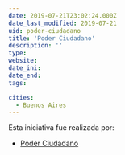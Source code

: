 ```yaml
---
date: 2019-07-21T23:02:24.000Z
date_last_modified: 2019-07-21
uid: poder-ciudadano
title: 'Poder Ciudadano'
description: ''
type: 
website: 
date_ini: 
date_end: 
tags:

cities: 
  - Buenos Aires
---
```


Esta iniciativa fue realizada por:

- [Poder Ciudadano](/organizaciones/poder-ciudadano)
